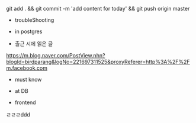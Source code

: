 
git add . && git commit -m 'add content for today' && git push origin master

- troubleShooting


- in postgres


- 출근 시에 읽은 글 

https://m.blog.naver.com/PostView.nhn?blogId=birdparang&logNo=221697311525&proxyReferer=http%3A%2F%2Fm.facebook.com

- must know 




- at DB 


- frontend


ㄹㄹㄹddd
